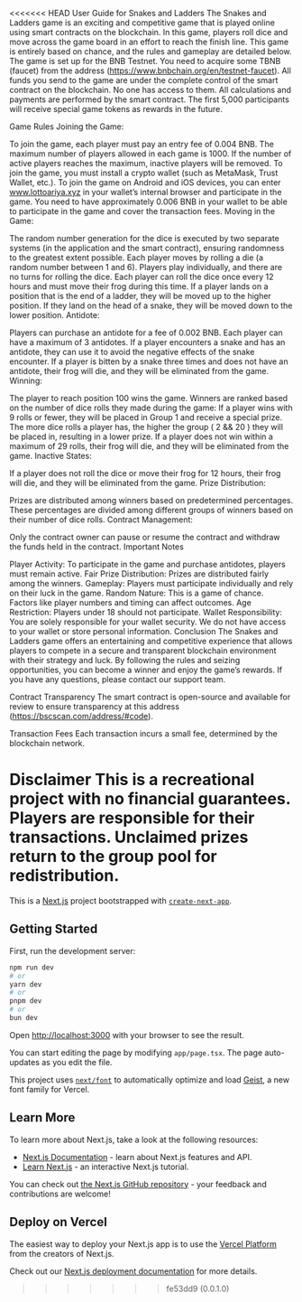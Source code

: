 <<<<<<< HEAD
User Guide for Snakes and Ladders The Snakes and Ladders game is an exciting and competitive game that is played online using smart contracts on the blockchain. In this game, players roll dice and move across the game board in an effort to reach the finish line. This game is entirely based on chance, and the rules and gameplay are detailed below. The game is set up for the BNB Testnet. You need to acquire some TBNB (faucet) from the address (https://www.bnbchain.org/en/testnet-faucet). All funds you send to the game are under the complete control of the smart contract on the blockchain. No one has access to them. All calculations and payments are performed by the smart contract. The first 5,000 participants will receive special game tokens as rewards in the future.

Game Rules Joining the Game:

To join the game, each player must pay an entry fee of 0.004 BNB.
The maximum number of players allowed in each game is 1000.
If the number of active players reaches the maximum, inactive players will be removed.
To join the game, you must install a crypto wallet (such as MetaMask, Trust Wallet, etc.).
To join the game on Android and iOS devices, you can enter www.lottoariya.xyz in your wallet’s internal browser and participate in the game.
You need to have approximately 0.006 BNB in your wallet to be able to participate in the game and cover the transaction fees.
Moving in the Game:

The random number generation for the dice is executed by two separate systems (in the application and the smart contract), ensuring randomness to the greatest extent possible. Each player moves by rolling a die (a random number between 1 and 6).
Players play individually, and there are no turns for rolling the dice.
Each player can roll the dice once every 12 hours and must move their frog during this time.
If a player lands on a position that is the end of a ladder, they will be moved up to the higher position. If they land on the head of a snake, they will be moved down to the lower position.
Antidote:

Players can purchase an antidote for a fee of 0.002 BNB. Each player can have a maximum of 3 antidotes.
If a player encounters a snake and has an antidote, they can use it to avoid the negative effects of the snake encounter.
If a player is bitten by a snake three times and does not have an antidote, their frog will die, and they will be eliminated from the game.
Winning:

The player to reach position 100 wins the game.
Winners are ranked based on the number of dice rolls they made during the game:
If a player wins with 9 rolls or fewer, they will be placed in Group 1 and receive a special prize.
The more dice rolls a player has, the higher the group ( 2 && 20 ) they will be placed in, resulting in a lower prize.
If a player does not win within a maximum of 29 rolls, their frog will die, and they will be eliminated from the game.
Inactive States:

If a player does not roll the dice or move their frog for 12 hours, their frog will die, and they will be eliminated from the game.
Prize Distribution:

Prizes are distributed among winners based on predetermined percentages. These percentages are divided among different groups of winners based on their number of dice rolls.
Contract Management:

Only the contract owner can pause or resume the contract and withdraw the funds held in the contract.
Important Notes

Player Activity: To participate in the game and purchase antidotes, players must remain active.
Fair Prize Distribution: Prizes are distributed fairly among the winners.
Gameplay: Players must participate individually and rely on their luck in the game.
Random Nature: This is a game of chance. Factors like player numbers and timing can affect outcomes.
Age Restriction: Players under 18 should not participate.
Wallet Responsibility: You are solely responsible for your wallet security. We do not have access to your wallet or store personal information.
Conclusion The Snakes and Ladders game offers an entertaining and competitive experience that allows players to compete in a secure and transparent blockchain environment with their strategy and luck. By following the rules and seizing opportunities, you can become a winner and enjoy the game’s rewards. If you have any questions, please contact our support team.

Contract Transparency The smart contract is open-source and available for review to ensure transparency at this address (https://bscscan.com/address/#code).

Transaction Fees Each transaction incurs a small fee, determined by the blockchain network.

Disclaimer This is a recreational project with no financial guarantees. Players are responsible for their transactions. Unclaimed prizes return to the group pool for redistribution.
=======
This is a [Next.js](https://nextjs.org) project bootstrapped with [`create-next-app`](https://nextjs.org/docs/app/api-reference/cli/create-next-app).

## Getting Started

First, run the development server:

```bash
npm run dev
# or
yarn dev
# or
pnpm dev
# or
bun dev
```

Open [http://localhost:3000](http://localhost:3000) with your browser to see the result.

You can start editing the page by modifying `app/page.tsx`. The page auto-updates as you edit the file.

This project uses [`next/font`](https://nextjs.org/docs/app/building-your-application/optimizing/fonts) to automatically optimize and load [Geist](https://vercel.com/font), a new font family for Vercel.

## Learn More

To learn more about Next.js, take a look at the following resources:

- [Next.js Documentation](https://nextjs.org/docs) - learn about Next.js features and API.
- [Learn Next.js](https://nextjs.org/learn) - an interactive Next.js tutorial.

You can check out [the Next.js GitHub repository](https://github.com/vercel/next.js) - your feedback and contributions are welcome!

## Deploy on Vercel

The easiest way to deploy your Next.js app is to use the [Vercel Platform](https://vercel.com/new?utm_medium=default-template&filter=next.js&utm_source=create-next-app&utm_campaign=create-next-app-readme) from the creators of Next.js.

Check out our [Next.js deployment documentation](https://nextjs.org/docs/app/building-your-application/deploying) for more details.
>>>>>>> fe53dd9 (0.0.1.0)
